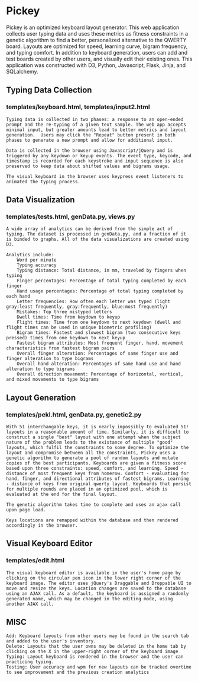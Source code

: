 # Pickey

Pickey is an optimized keyboard layout generator. This web application collects user typing data and uses these metrics as fitness constraints in a genetic algorithm to find a better, personalized alternative to the QWERTY board.  Layouts are optimized for speed, learning curve, bigram frequency, and typing comfort.   In addition to keyboard generation, users can add and test boards created by other users, and visually edit their existing ones.  This application was constructed with D3, Python, Javascript, Flask, Jinja, and SQLalchemy.

## Typing Data Collection
### templates/keyboard.html, templates/input2.html

    Typing data is collected in two phases: a response to an open-ended prompt and the re-typing of a given text sample. The web app accepts minimal input, but greater amounts lead to better metrics and layout generation.  Users may click the "Repeat" button present in both phases to generate a new prompt and allow for additional input.

    Data is collected in the browser using Javascript/jQuery and is triggered by any keydown or keyup events. The event type, keycode, and timestamp is recorded for each keystroke and input sequence is also preserved to keep data about shifted values and bigrams usage.

    The visual keyboard in the browser uses keypress event listeners to animated the typing process.    

## Data Visualization
### templates/tests.html, genData.py, views.py

    A wide array of analytics can be derived from the simple act of typing. The dataset is processed in genData.py, and a fraction of it is binded to graphs. All of the data visualizations are created using D3.

    Analytics include: 
        Word per minute
        Typing accuracy
        Typing distance: Total distance, in mm, traveled by fingers when typing
        Finger percentages: Percentage of total typing completed by each finger 
        Hand usage percentages: Percentage of total typing completed by each hand 
        Letter frequencies: How often each letter was typed (light gray:least frequently, gray:frequently, blue:most frequently)
        Mistakes: Top three mistyped letters
        Dwell times: Time from keydown to keyup 
        Flight times: Time from one keydown to next keydown (dwell and flight times can be used in unique biometric profiling)
        Bigram times: Fastest and slowest bigram (two consecutive keys pressed) times from one keydown to next keyup
        Fastest bigram attributes: Most frequent finger, hand, movement characteristics from fastest bigram pairs
        Overall finger alteration: Percentages of same finger use and finger alteration to type bigrams
        Overall hand alteration: Percentages of same hand use and hand alteration to type bigrams
        Overall direction movement: Percentage of horizontal, vertical, and mixed movements to type bigrams

## Layout Generation
### templates/pekl.html, genData.py, genetic2.py

    With 51 interchangable keys, it is nearly impossibly to evaluated 51! layouts in a reasonable amount of time. Similarly, it is difficult to construct a single "best" layout with one attempt when the subject nature of the problem leads to the existance of multiple "good" layouts, which fulfil the constraints to some degree. To optimize the layout and compromise between all the constraints, Pickey uses a genetic algorithm to generate a pool of random layouts and mutate copies of the best participants. Keyboards are given a fitness score based upon three constraints: speed, comfort, and learning. Speed - distance of most frequent keys from homerow. Comfort - evaluating for hand, finger, and directional attributes of fastest bigrams. Learning - distance of keys from original qwerty layout. Keyboards that persist for multiple rounds are placed in an optimized pool, which is evaluated at the end for the final layout.

    The genetic algorithm takes time to complete and uses an ajax call upon page load.  

    Keys locations are remapped within the database and then rendered accordingly in the browser.

## Visual Keyboard Editor
### templates/edit.html

    The visual keyboard editor is available in the user's home page by clicking on the circular pen icon in the lower right corner of the keyboard image. The editor uses jQuery's Draggable and Droppable UI to move and resize the keys. Location changes are saved to the database using an AJAX call. As a default, the keyboard is assigned a randomly generated name, which may be changed in the editing mode, using another AJAX call.

## MISC
    
    Add: Keyboard layouts from other users may be found in the search tab and added to the user's inventory.
    Delete: Layouts that the user owns may be deleted in the home tab by clicking on the X in the upper-right corner of the keyboard image
    Typing: Layout keyboard is rendered in the browser and the user can practicing typing.
    Testing: User accuracy and wpm for new layouts can be tracked overtime to see improvement and the previous creation analytics


